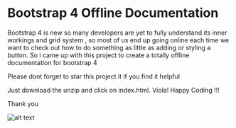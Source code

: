 # Bootstrap 4 Offline Documentation
Bootstrap 4 is new so many developers are yet to fully understand its inner workings and grid system , so most of us end up going online each time we want to check out how to do something as little as adding or styling a button. So i came up with this project to create a totally offline documentation for bootstrap 4

Please dont forget to star this project it if you find it helpful

Just download the unzip and click on index.html. 
Viola! Happy Coding !!!

Thank you

![alt text](http://getbootstrap.com/assets/img/bootstrap-stack.png)


